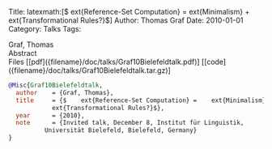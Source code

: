 Title: latexmath:\[$	ext{Reference-Set Computation} = 	ext{Minimalism} + 	ext{Transformational Rules?}$\]
Author: Thomas Graf
Date: 2010-01-01
Category: Talks
Tags: 

<div markdown class="authors">
Graf, Thomas
</div>

<div markdown class="abstract">
<span id="abstract-title">Abstract</span>

</div>

<div markdown class="files">
<span id="files-title">Files</span>
[[pdf]({filename}/doc/talks/Graf10Bielefeldtalk.pdf)]
[[code]({filename}/doc/talks/Graf10Bielefeldtalk.tar.gz)]
</div>

~~~bibtex
@Misc{Graf10Bielefeldtalk,
  author	= {Graf, Thomas},
  title		= {$	ext{Reference-Set Computation} = 	ext{Minimalism} +
		  	ext{Transformational Rules?}$},
  year		= {2010},
  note		= {Invited talk, December 8, Institut für Linguistik,
		  Universität Bielefeld, Bielefeld, Germany}
}
~~~

